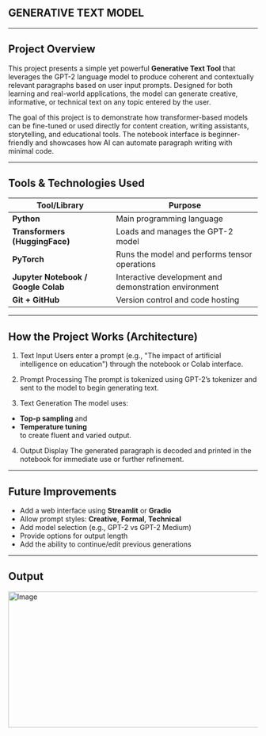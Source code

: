 ## GENERATIVE TEXT MODEL  

---

## Project Overview

This project presents a simple yet powerful **Generative Text Tool** that leverages the GPT-2 language model to produce coherent and contextually relevant paragraphs based on user input prompts. Designed for both learning and real-world applications, the model can generate creative, informative, or technical text on any topic entered by the user.

The goal of this project is to demonstrate how transformer-based models can be fine-tuned or used directly for content creation, writing assistants, storytelling, and educational tools. The notebook interface is beginner-friendly and showcases how AI can automate paragraph writing with minimal code.

---

## Tools & Technologies Used

| Tool/Library                        | Purpose                                                                 |
|-------------------------------------|-------------------------------------------------------------------------|
| **Python**                          | Main programming language                                               |
| **Transformers (HuggingFace)**      | Loads and manages the GPT-2 model                                       |
| **PyTorch**                         | Runs the model and performs tensor operations                           |
| **Jupyter Notebook / Google Colab** | Interactive development and demonstration environment                   |
| **Git + GitHub**                    | Version control and code hosting                                        |

---

## How the Project Works (Architecture)

1. Text Input
Users enter a prompt (e.g., "The impact of artificial intelligence on education") through the notebook or Colab interface.

2. Prompt Processing
The prompt is tokenized using GPT-2’s tokenizer and sent to the model to begin generating text.

3. Text Generation
The model uses:
- **Top-p sampling** and
- **Temperature tuning**  
to create fluent and varied output.

4. Output Display
The generated paragraph is decoded and printed in the notebook for immediate use or further refinement.

---

## Future Improvements

- Add a web interface using **Streamlit** or **Gradio**
- Allow prompt styles: **Creative**, **Formal**, **Technical**
- Add model selection (e.g., GPT-2 vs GPT-2 Medium)
- Provide options for output length
- Add the ability to continue/edit previous generations

---

## Output

<img width="1368" height="275" alt="Image" src="https://github.com/user-attachments/assets/eeb6d680-93a8-4fb4-be46-025761127449" />


